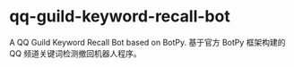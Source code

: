 # qq-guild-keyword-recall-bot
A QQ Guild Keyword Recall Bot based on BotPy. 基于官方 BotPy 框架构建的 QQ 频道关键词检测撤回机器人程序。
